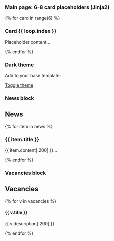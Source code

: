 <!-- patches/ui_snippets.md -->
### Main page: 6-8 card placeholders (Jinja2)
<div class="cards">
  {% for card in range(6) %}
  <div class="card {{ 'dark' if theme == 'dark' else '' }}">
    <h3>Card {{ loop.index }}</h3>
    <p>Placeholder content...</p>
  </div>
  {% endfor %}
</div>

### Dark theme
Add to your base template:
<body class="{{ 'theme-dark' if theme == 'dark' else 'theme-light' }}">
  <!-- Toggle -->
  <a href="{{ url_for('toggle_theme') }}">Toggle theme</a>
</body>

### News block
<section id="news">
  <h2>News</h2>
  {% for item in news %}
  <article>
    <h3>{{ item.title }}</h3>
    <p>{{ item.content[:200] }}...</p>
  </article>
  {% endfor %}
</section>

### Vacancies block
<section id="vacancies">
  <h2>Vacancies</h2>
  {% for v in vacancies %}
  <div class="vacancy">
    <h4>{{ v.title }}</h4>
    <p>{{ v.description[:200] }}</p>
  </div>
  {% endfor %}
</section>
